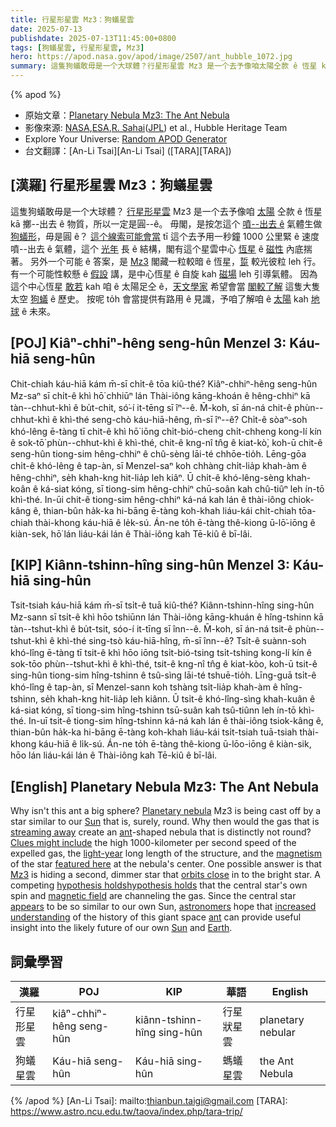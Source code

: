 ```yaml
---
title: 行星形星雲 Mz3：狗蟻星雲
date: 2025-07-13
publishdate: 2025-07-13T11:45:00+0800
tags: [狗蟻星雲, 行星形星雲, Mz3]
hero: https://apod.nasa.gov/apod/image/2507/ant_hubble_1072.jpg
summary: 這隻狗蟻敢毋是一个大球體？行星形星雲 Mz3 是一个去予像咱太陽仝款 ê 恆星 kā 擲--出去 ê 物質，所以一定是圓 ê。
---
```


{% apod %}

- 原始文章：[Planetary Nebula Mz3: The Ant Nebula](https://apod.nasa.gov/apod/ap250713.html)
- 影像來源: [NASA][NASA],[ESA][ESA],[R. Sahai][R_Sahai]([JPL][JPL]) et al., Hubble Heritage Team
- Explore Your Universe: [Random APOD Generator](https://apod.nasa.gov/apod/random_apod.html)
- 台文翻譯：[An-Li Tsai][An-Li Tsai] ([TARA][TARA])


## [漢羅] 行星形星雲 Mz3：狗蟻星雲
這隻狗蟻敢毋是一个大球體？
[行星形星雲][Planetary nebula] Mz3 是一个去予像咱 [太陽][Sun1] 仝款 ê 恆星 kā 擲--出去 ê 物質，所以一定是圓--ê。
毋閣，是按怎這个 [噴--出去 ê][streaming away] 氣體生做 [狗蟻形][ant1]，毋是圓 ê？
[這个線索可能會當][Clues might include] tī 這个去予用一秒鐘 1000 公里緊 ê 速度噴--出去 ê 氣體，這个 [光年][light-year] 長 ê 結構，閣有這个星雲中心 [恆星][featured here] ê [磁性][magnetism] 內底揣著。
另外一个可能 ê 答案，是 [Mz3][Mz3] 閣藏一粒較暗 ê 恆星，[踅][orbits close] 較光彼粒 leh 行。
有一个可能性較懸 ê [假設][hypothesis holds] 講，是中心恆星 ê 自旋 kah [磁場][magnetic field] leh 引導氣體。
因為這个中心恆星 [敢若][appears] kah 咱 ê 太陽足仝 ê，[天文學家][astronomers] 希望會當 [閣較了解][increased understanding] 這隻大隻太空 [狗蟻][ant2] ê 歷史。
按呢 to̍h 會當提供有路用 ê 見識，予咱了解咱 ê [太陽][Sun2] kah [地球][Earth] ê 未來。

## [POJ] Kiâⁿ-chhiⁿ-hêng seng-hûn Menzel 3: Káu-hiā seng-hûn
Chit-chiah káu-hiā kám m̄-sī chi̍t-ê tōa kiû-thé?
Kiâⁿ-chhiⁿ-hêng seng-hûn Mz-saⁿ sī chi̍t-ê khì hō͘ chhiūⁿ lán Thài-iông kāng-khoán ê hêng-chhiⁿ kā tàn--chhut-khì ê bu̍t-chit, só͘-í it-tēng sī îⁿ--ê.
M̄-koh, sī án-ná chit-ê phùn--chhut-khì ê khì-thé seng-chò káu-hiā-hêng, m̄-sī îⁿ--ê?
Chi̍t-ê sòaⁿ-soh khó-lêng ē-tàng tī chit-ê khì hō͘ iōng chi̍t-bió-cheng chi̍t-chheng kong-lí kín ê sok-tō͘ phùn--chhut-khì ê khì-thé, chit-ê kng-nî tn̂g ê kiat-kò͘, koh-ū chit-ê seng-hûn tiong-sim hêng-chhiⁿ ê chû-sèng lāi-té chhōe-tio̍h.
Lēng-gōa chi̍t-ê khó-lêng ê tap-àn, sī Menzel-saⁿ koh chhàng chi̍t-lia̍p khah-àm ê hêng-chhiⁿ, se̍h khah-kng hit-lia̍p leh kiâⁿ.
Ū chi̍t-ê khó-lêng-sèng khah-koân ê ká-siat kóng, sī tiong-sim hêng-chhiⁿ chū-soân kah chû-tiûⁿ leh ín-tō khì-thé.
In-ūi chit-ê tiong-sim hêng-chhiⁿ ká-ná kah lán ê thài-iông chiok-kâng ê, thian-bûn ha̍k-ka hi-bāng ē-tàng koh-khah liáu-kái chi̍t-chiah tōa-chiah thài-khong káu-hiā ê le̍k-sú.
Án-ne to̍h ē-tàng thê-kiong ū-lō͘-iōng ê kiàn-sek, hō͘ lán liáu-kái lán ê Thài-iông kah Tē-kiû ê bī-lâi.


## [KIP] Kiânn-tshinn-hîng sing-hûn Menzel 3: Káu-hiā sing-hûn
Tsit-tsiah káu-hiā kám m̄-sī tsi̍t-ê tuā kiû-thé?
Kiânn-tshinn-hîng sing-hûn Mz-sann sī tsi̍t-ê khì hōo tshiūnn lán Thài-iông kāng-khuán ê hîng-tshinn kā tàn--tshut-khì ê bu̍t-tsit, sóo-í it-tīng sī înn--ê.
M̄-koh, sī án-ná tsit-ê phùn--tshut-khì ê khì-thé sing-tsò káu-hiā-hîng, m̄-sī înn--ê?
Tsi̍t-ê suànn-soh khó-lîng ē-tàng tī tsit-ê khì hōo iōng tsi̍t-bió-tsing tsi̍t-tshing kong-lí kín ê sok-tōo phùn--tshut-khì ê khì-thé, tsit-ê kng-nî tn̂g ê kiat-kòo, koh-ū tsit-ê sing-hûn tiong-sim hîng-tshinn ê tsû-sìng lāi-té tshuē-tio̍h.
Līng-guā tsi̍t-ê khó-lîng ê tap-àn, sī Menzel-sann koh tshàng tsi̍t-lia̍p khah-àm ê hîng-tshinn, se̍h khah-kng hit-lia̍p leh kiânn.
Ū tsi̍t-ê khó-lîng-sìng khah-kuân ê ká-siat kóng, sī tiong-sim hîng-tshinn tsū-suân kah tsû-tiûnn leh ín-tō khì-thé.
In-uī tsit-ê tiong-sim hîng-tshinn ká-ná kah lán ê thài-iông tsiok-kâng ê, thian-bûn ha̍k-ka hi-bāng ē-tàng koh-khah liáu-kái tsi̍t-tsiah tuā-tsiah thài-khong káu-hiā ê li̍k-sú.
Án-ne to̍h ē-tàng thê-kiong ū-lōo-iōng ê kiàn-sik, hōo lán liáu-kái lán ê Thài-iông kah Tē-kiû ê bī-lâi.

## [English] Planetary Nebula Mz3: The Ant Nebula

Why isn't this ant a big sphere? [Planetary nebula][Planetary nebula] Mz3 is being cast off by a star similar to our [Sun][Sun1] that is, surely, round. Why then would the gas that is [streaming away][streaming away] create an [ant][ant1]-shaped nebula that is distinctly not round? [Clues might include][Clues might include] the high 1000-kilometer per second speed of the expelled gas, the [light-year][light-year] long length of the structure, and the [magnetism][magnetism] of the star [featured here][featured here] at the nebula's center. One possible answer is that [Mz3][Mz3] is hiding a second, dimmer star that [orbits close][orbits close] in to the bright star. A competing [hypothesis holds][hypothesis holds][hypothesis holds] that the central star's own spin and [magnetic field][magnetic field] are channeling the gas. Since the central star [appears][appears] to be so similar to our own Sun, [astronomers][astronomers] hope that [increased understanding][increased understanding] of the history of this giant space [ant][ant2] can provide useful insight into the likely future of our own [Sun][Sun2] and [Earth][Earth].

## 詞彙學習

|漢羅|POJ|KIP|華語|English|
|-|-|-|-|-|
|行星形星雲|kiâⁿ-chhiⁿ-hêng seng-hûn|kiânn-tshinn-hîng sing-hûn|行星狀星雲|planetary nebular|
|狗蟻星雲|Káu-hiā seng-hûn|Káu-hiā sing-hûn|螞蟻星雲|the Ant Nebula|


{% /apod %}
[An-Li Tsai]: mailto:thianbun.taigi@gmail.com
[TARA]: https://www.astro.ncu.edu.tw/taova/index.php/tara-trip/

[copyright]: https://apod.nasa.gov/apod/fap/lib/about_apod.html#srapply
[License3]: https://creativecommons.org/licenses/by-nc-nd/3.0/
[License2]:https://creativecommons.org/licenses/by-nc-nd/2.0/

[Planetary nebula]:http://www.noao.edu/jacoby/pn_gallery.html
[Sun1]:https://solarsystem.nasa.gov/solar-system/sun/overview/
[streaming away]:https://www.youtube.com/watch?v=hKoB0MHVBvM
[ant1]:https://en.wikipedia.org/wiki/Ant
[Clues might include]:https://esahubble.org/news/heic0101/
[light-year]:https://starchild.gsfc.nasa.gov/docs/StarChild/questions/question19.html
[magnetism]:https://pwg.gsfc.nasa.gov/Education/Imagnet.html
[featured here]:https://hubblesite.org/contents/news-releases/2001/news-2001-05.html
[Mz3]:http://heritage.stsci.edu/2001/05/caption.html
[orbits close]:https://apod.nasa.gov/apod/ap991219.html
[hypothesis holds]:https://ui.adsabs.harvard.edu/abs/2004AJ....128.1694G/abstract
[magnetic field]:https://apod.nasa.gov/apod/ap971106.html
[appears]:https://en.wikipedia.org/wiki/Mz_3
[astronomers]:https://aas.org/sites/default/files/2019-10/Careers-in-Astronomy.pdf
[increased understanding]:https://64.media.tumblr.com/tumblr_m5hfctHc7i1rrgr1no1_1280.jpg
[ant2]:https://www.youtube.com/watch?v=IGJ2jMZ-gaI
[Sun2]:https://apod.nasa.gov/apod/fap/sun.html
[Earth]:https://apod.nasa.gov/apod/ap100713.html
[NASA]:https://www.nasa.gov/
[ESA]:https://www.esa.int/
[R_Sahai]:https://science.jpl.nasa.gov/people/Sahai/
[JPL]:http://www.jpl.nasa.gov/